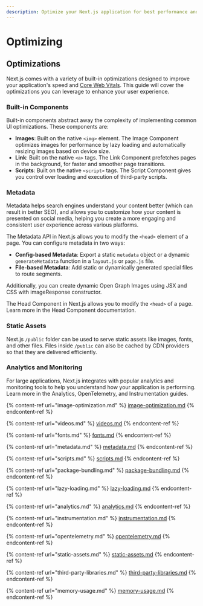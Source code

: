 ```yaml
---
description: Optimize your Next.js application for best performance and user experience.
---
```


# Optimizing

## Optimizations

Next.js comes with a variety of built-in optimizations designed to improve your application's speed and [Core Web Vitals](https://web.dev/vitals/). This guide will cover the optimizations you can leverage to enhance your user experience.

### Built-in Components

Built-in components abstract away the complexity of implementing common UI optimizations. These components are:

* **Images**: Built on the native `<img>` element. The Image Component optimizes images for performance by lazy loading and automatically resizing images based on device size.
* **Link**: Built on the native `<a>` tags. The Link Component prefetches pages in the background, for faster and smoother page transitions.
* **Scripts**: Built on the native `<script>` tags. The Script Component gives you control over loading and execution of third-party scripts.

### Metadata

Metadata helps search engines understand your content better (which can result in better SEO), and allows you to customize how your content is presented on social media, helping you create a more engaging and consistent user experience across various platforms.

The Metadata API in Next.js allows you to modify the `<head>` element of a page. You can configure metadata in two ways:

* **Config-based Metadata**: Export a static `metadata` object or a dynamic `generateMetadata` function in a `layout.js` or `page.js` file.
* **File-based Metadata**: Add static or dynamically generated special files to route segments.

Additionally, you can create dynamic Open Graph Images using JSX and CSS with imageResponse constructor.

The Head Component in Next.js allows you to modify the `<head>` of a page. Learn more in the Head Component documentation.

### Static Assets

Next.js `/public` folder can be used to serve static assets like images, fonts, and other files. Files inside `/public` can also be cached by CDN providers so that they are delivered efficiently.

### Analytics and Monitoring

For large applications, Next.js integrates with popular analytics and monitoring tools to help you understand how your application is performing. Learn more in the Analytics, OpenTelemetry, and Instrumentation guides.

{% content-ref url="image-optimization.md" %}
[image-optimization.md](image-optimization.md)
{% endcontent-ref %}

{% content-ref url="videos.md" %}
[videos.md](videos.md)
{% endcontent-ref %}

{% content-ref url="fonts.md" %}
[fonts.md](fonts.md)
{% endcontent-ref %}

{% content-ref url="metadata.md" %}
[metadata.md](metadata.md)
{% endcontent-ref %}

{% content-ref url="scripts.md" %}
[scripts.md](scripts.md)
{% endcontent-ref %}

{% content-ref url="package-bundling.md" %}
[package-bundling.md](package-bundling.md)
{% endcontent-ref %}

{% content-ref url="lazy-loading.md" %}
[lazy-loading.md](lazy-loading.md)
{% endcontent-ref %}

{% content-ref url="analytics.md" %}
[analytics.md](analytics.md)
{% endcontent-ref %}

{% content-ref url="instrumentation.md" %}
[instrumentation.md](instrumentation.md)
{% endcontent-ref %}

{% content-ref url="opentelemetry.md" %}
[opentelemetry.md](opentelemetry.md)
{% endcontent-ref %}

{% content-ref url="static-assets.md" %}
[static-assets.md](static-assets.md)
{% endcontent-ref %}

{% content-ref url="third-party-libraries.md" %}
[third-party-libraries.md](third-party-libraries.md)
{% endcontent-ref %}

{% content-ref url="memory-usage.md" %}
[memory-usage.md](memory-usage.md)
{% endcontent-ref %}

